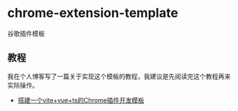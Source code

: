 # chrome-extension-template

谷歌插件模板

## 教程

我在个人博客写了一篇关于实现这个模板的教程，我建议是先阅读完这个教程再来实际操作。

* [搭建一个vite+vue+ts的Chrome插件开发模板](https://www.mulingyuer.com/archives/1070/)
